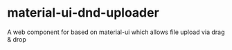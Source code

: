 # material-ui-dnd-uploader
A web component for based on material-ui which allows file upload via drag &amp; drop
